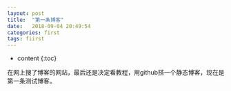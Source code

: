 ```yaml
---
layout: post
title:  "第一条博客"
date:   2018-09-04 20:49:54
categories: first
tags: fiirst
---
```


* content
{:toc}

在网上搜了博客的网站，最后还是决定看教程，用github搭一个静态博客，现在是第一条测试博客。



